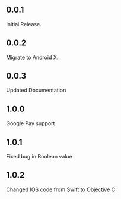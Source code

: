 ## 0.0.1

Initial Release.

## 0.0.2
Migrate to Android X.

## 0.0.3
Updated Documentation

## 1.0.0
Google Pay support


## 1.0.1
Fixed bug in Boolean value 

## 1.0.2
Changed IOS code from Swift to Objective C
